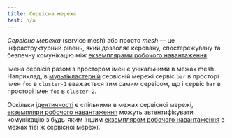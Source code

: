 ```yaml
---
title: Сервісна мережа
test: n/a
---
```


*Сервісна мережа* (service mesh) або просто *mesh* — це інфраструктурний рівень, який дозволяє керовану, спостережувану та безпечну комунікацію між [екземплярами робочого навантаження](/docs/reference/glossary/#workload-instance).

Імена сервісів разом з простором імен є унікальними в межах mesh. Наприклад, в [мультікластерній](/docs/reference/glossary/#multicluster) сервісній мережі сервіс `bar` в просторі імен `foo` в `cluster-1` вважається тим самим сервісом, що і сервіс `bar` в просторі імен `foo` в `cluster-2`.

Оскільки [ідентичності](/docs/reference/glossary/#identity) є спільними в межах сервісної мережі, [екземпляри робочого навантаження](/docs/reference/glossary/#workload-instance) можуть автентифікувати комунікацію з будь-яким іншим [екземпляром робочого навантаження](/docs/reference/glossary/#workload-instance) в межах тієї ж сервісної мережі.
